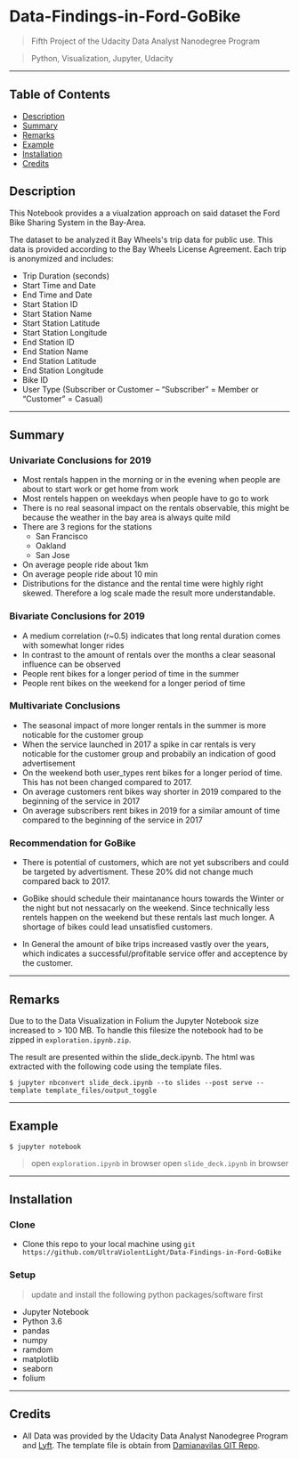 # Data-Findings-in-Ford-GoBike

> Fifth Project of the Udacity Data Analyst Nanodegree Program

> Python, Visualization, Jupyter, Udacity

---

## Table of Contents 

- [Description](#description)
- [Summary](#summarty)
- [Remarks](#remarks)
- [Example](#example)
- [Installation](#installation)
- [Credits](#credits)

## Description

This Notebook provides a a viualzation approach on said dataset the Ford Bike Sharing System in the Bay-Area.

The dataset to be analyzed it Bay Wheels's trip data for public use.  This data is provided according to the Bay Wheels License Agreement. Each trip is anonymized and includes:

- Trip Duration (seconds)
- Start Time and Date
- End Time and Date
- Start Station ID
- Start Station Name
- Start Station Latitude
- Start Station Longitude
- End Station ID
- End Station Name
- End Station Latitude
- End Station Longitude
- Bike ID
- User Type (Subscriber or Customer – “Subscriber” = Member or “Customer” = Casual)
---

## Summary

### Univariate Conclusions for 2019
- Most rentals happen in the morning or in the evening when people are about to start work or get home from work
- Most rentels happen on weekdays when people have to go to work
- There is no real seasonal impact on the rentals observable, this might be because the weather in the bay area is always quite mild
- There are 3 regions for the stations
    - San Francisco
    - Oakland
    - San Jose
- On average people ride about 1km
- On average people ride about 10 min
- Distributions for the distance and the rental time were highly right skewed. Therefore a log scale made the result more understandable.

### Bivariate Conclusions for 2019
- A medium correlation (r~0.5) indicates that long rental duration comes with somewhat longer rides
- In contrast to the amount of rentals over the months a clear seasonal influence can be observed
- People rent bikes for a longer period of time in the summer
- People rent bikes on the weekend for a longer period of time

### Multivariate Conclusions
- The seasonal impact of more longer rentals in the summer is more noticable for the customer group
- When the service launched in 2017 a spike in car rentals is very noticable for the customer group and probabily an indication of good advertisement
- On the weekend both user_types rent bikes for a longer period of time. This has not been changed compared to 2017.
- On average customers rent bikes way shorter in 2019 compared to the beginning of the service in 2017
- On average subscribers rent bikes in 2019 for a similar amount of time compared to the beginning of the service in 2017

### Recommendation for GoBike
- There is potential of customers, which are not yet subscribers and could be targeted by advertisment. These 20% did not change much compared back to 2017. 

- GoBike should schedule their maintanance hours towards the Winter or the night but not nessacarly on the weekend. Since technically less rentels happen on the weekend but these rentals last much longer. A shortage of bikes could lead unsatisfied customers.

- In General the amount of bike trips increased vastly over the years, which indicates a successful/profitable service offer and acceptence by the customer.

---

## Remarks

Due to to the Data Visualization in Folium the Jupyter Notebook size increased to > 100 MB. To handle this filesize the notebook had to be zipped in `exploration.ipynb.zip`.

The result are presented within the slide_deck.ipynb. The html was extracted with the following code using the template files.

```shell
$ jupyter nbconvert slide_deck.ipynb --to slides --post serve --template template_files/output_toggle
```

---

## Example

```shell
$ jupyter notebook
```

> open `exploration.ipynb` in browser
> open `slide_deck.ipynb` in browser

---

## Installation

### Clone

- Clone this repo to your local machine using `git https://github.com/UltraViolentLight/Data-Findings-in-Ford-GoBike`

### Setup
> update and install the following python packages/software first

- Jupyter Notebook
- Python 3.6
- pandas
- numpy
- ramdom
- matplotlib
- seaborn
- folium

---

## Credits

- All Data was provided by the Udacity Data Analyst Nanodegree Program and [Lyft](https://www.lyft.com/bikes/bay-wheels/system-data). The template file is obtain from [Damianavilas GIT Repo](https://github.com/damianavila/blog/blob/master/posts/hide-the-input-cells-from-your-ipython-slides.ipynb).


